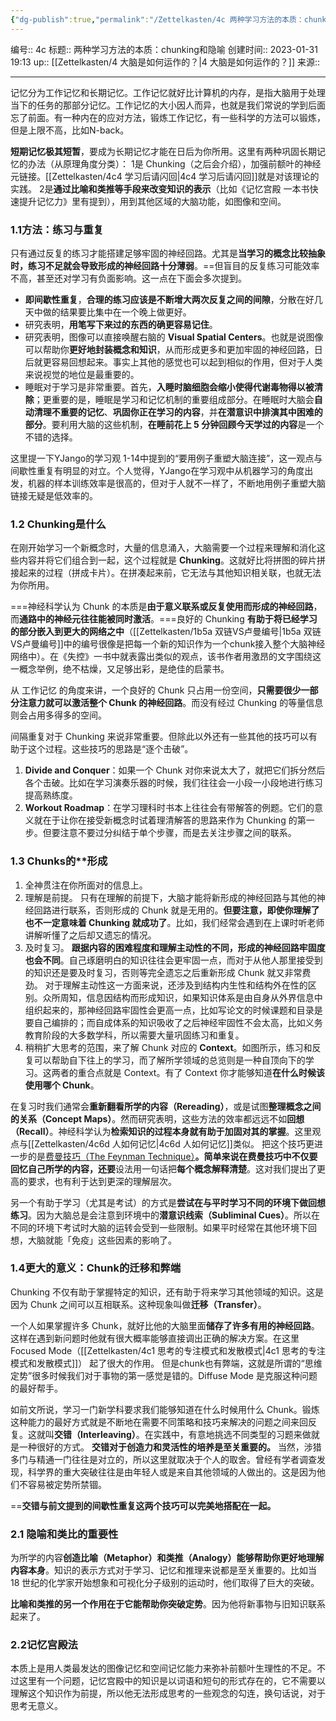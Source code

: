 ```yaml
---
{"dg-publish":true,"permalink":"/Zettelkasten/4c 两种学习方法的本质：chunking和隐喻/","dgPassFrontmatter":true}
---
```


编号:: 4c
标题:: 两种学习方法的本质：chunking和隐喻
创建时间:: 2023-01-31 19:13
up:: [[Zettelkasten/4 大脑是如何运作的？\|4 大脑是如何运作的？]]
来源:: 

---

记忆分为工作记忆和长期记忆。工作记忆就好比计算机的内存，是指大脑用于处理当下的任务的那部分记忆。工作记忆的大小因人而异，也就是我们常说的学到后面忘了前面。有一种内在的应对方法，锻炼工作记忆，有一些科学的方法可以锻炼，但是上限不高，比如N-back。

**短期记忆极其短暂**，要成为长期记忆才能在日后为你所用。这里有两种巩固长期记忆的办法（从原理角度分类）：
1是 Chunking（之后会介绍），加强前额叶的神经元链接。[[Zettelkasten/4c4 学习后请闪回\|4c4 学习后请闪回]]就是对该理论的实践。
2是**通过比喻和类推等手段来改变知识的表示**（比如《记忆宫殿 一本书快速提升记忆力》里有提到），用到其他区域的大脑功能，如图像和空间。


### 1.1方法：练习与重复

只有通过反复的练习才能搭建足够牢固的神经回路。尤其是**当学习的概念比较抽象时，练习不足就会导致形成的神经回路十分薄弱**。==但盲目的反复练习可能效率不高，甚至还对学习有负面影响。这一点在下面会多次提到。

-   **即间歇性重复**，**合理的练习应该是不断增大两次反复之间的间隙**，分散在好几天中做的结果要比集中在一个晚上做更好。
-   研究表明，**用笔写下来过的东西的确更容易记住**。
-   研究表明，图像可以直接唤醒右脑的 **Visual Spatial Centers**。也就是说图像可以帮助你**更好地封装概念和知识**，从而形成更多和更加牢固的神经回路，日后就更容易回想起来。事实上其他的感觉也可以起到相似的作用，但对于人类来说视觉的地位是最重要的。
-   睡眠对于学习是非常重要。首先，**入睡时脑细胞会缩小使得代谢毒物得以被清除**；更重要的是，睡眠是学习和记忆机制的重要组成部分。在睡眠时大脑会**自动清理不重要的记忆**、**巩固你正在学习的内容**，并**在潜意识中排演其中困难的部分**。要利用大脑的这些机制，**在睡前花上 5 分钟回顾今天学过的内容**是一个不错的选择。

这里提一下YJango的学习观 1-14中提到的“要用例子重塑大脑连接”，这一观点与间歇性重复有明显的对立。个人觉得，YJango在学习观中从机器学习的角度出发，机器的样本训练效率是很高的，但对于人就不一样了，不断地用例子重塑大脑链接无疑是低效率的。

### 1.2 Chunking是什么

在刚开始学习一个新概念时，大量的信息涌入，大脑需要一个过程来理解和消化这些内容并将它们组合到一起，这个过程就是 **Chunking**。这就好比将拼图的碎片拼接起来的过程（拼成卡片）。在拼凑起来前，它无法与其他知识相关联，也就无法为你所用。

===神经科学认为 Chunk 的本质是**由于意义联系或反复使用而形成的神经回路**，而**通路中的神经元往往能被同时激活**。===良好的 Chunking **有助于将已经学习的部分嵌入到更大的网络之中**（[[Zettelkasten/1b5a 双链VS卢曼编号\|1b5a 双链VS卢曼编号]]中的编号很像是把每一个新的知识作为一个chunk接入整个大脑神经网络中）。在《失控》一书中就表露出类似的观点，该书作者用激昂的文字围绕这一概念举例，绝不枯燥，又足够出彩，是绝佳的启蒙书。

从 工作记忆 的角度来讲，一个良好的 Chunk 只占用一份空间，**只需要很少一部分注意力就可以激活整个 Chunk 的神经回路**。而没有经过 Chunking 的等量信息则会占用多得多的空间。

间隔重复对于 Chunking 来说非常重要。但除此以外还有一些其他的技巧可以有助于这个过程。这些技巧的思路是“逐个击破”。
1.  **Divide and Conquer**：如果一个 Chunk 对你来说太大了，就把它们拆分然后各个击破。比如在学习演奏乐器的时候，我们往往会一小段一小段地进行练习提高熟练度。
2.  **Workout Roadmap**：在学习理科时书本上往往会有带解答的例题。它们的意义就在于让你在接受新概念时试着理清解答的思路来作为 Chunking 的第一步。但要注意不要过分纠结于单个步骤，而是去关注步骤之间的联系。

### 1.3 Chunks的**形成

1.  全神贯注在你所面对的信息上。
2.  理解是前提。 只有在理解的前提下，大脑才能将新形成的神经回路与其他的神经回路进行联系，否则形成的 Chunk 就是无用的。**但要注意，即使你理解了也不一定意味着 Chunking 就成功了**。比如，我们经常会遇到在上课时听老师讲解听懂了之后却又遗忘的情况。
3.  及时复习。 **跟据内容的困难程度和理解主动性的不同，形成的神经回路牢固度也会不同**。自己琢磨明白的知识往往会更牢固一点，而对于从他人那里接受到的知识还是要及时复习，否则等完全遗忘之后重新形成 Chunk 就又非常费劲。 对于理解主动性这一方面来说，还涉及到结构内生性和结构外在性的区别。众所周知，信息因结构而形成知识，如果知识体系是由自身从外界信息中组织起来的，那神经回路牢固性会更高一点，比如写论文的时候课题和目录是要自己编排的；而自成体系的知识吸收了之后神经牢固性不会太高，比如义务教育阶段的大多数学科，所以需要大量巩固练习和重复。
4.  稍稍扩大思考的范围，来了解 Chunk 对应的 **Context**。如图所示，练习和反复可以帮助自下往上的学习，而了解所学领域的总览则是一种自顶向下的学习。这两者的重合点就是 Context。有了 Context 你才能够知道**在什么时候该使用哪个 Chunk**。

在复习时我们通常会**重新翻看所学的内容（Rereading）**，或是试图**整理概念之间的关系（Concept Maps）**。然而研究表明，这些方法的效率都远远不如**回想（Recall）**。神经科学认为**检索知识的过程本身就有助于加固对其的掌握**。这里观点与[[Zettelkasten/4c6d 人如何记忆\|4c6d 人如何记忆]]类似。
把这个技巧更进一步的是[费曼技巧（The Feynman Technique）](http://www.scotthyoung.com/learnonsteroids/grab/TranscriptFeynman.pdf)**。简单来说在费曼技巧中不仅要回忆自己所学的内容，还要**设法用一句话把**每个概念解释清楚**。这对我们提出了更高的要求，也有利于达到更深的理解层次。

另一个有助于学习（尤其是考试）的方式是**尝试在与平时学习不同的环境下做回想练习**。因为大脑总是会注意到环境中的**潜意识线索（Subliminal Cues）**。所以在不同的环境下考试时大脑的运转会受到一些限制。如果平时经常在其他环境下回想，大脑就能「免疫」这些因素的影响了。

### 1.4更大的意义：Chunk的迁移和弊端

Chunking 不仅有助于掌握特定的知识，还有助于将来学习其他领域的知识。这是因为 Chunk 之间可以互相联系。这种现象叫做**迁移（Transfer）**。

一个人如果掌握许多 Chunk，就好比他的大脑里面**储存了许多有用的神经回路**。这样在遇到新问题时他就有很大概率能够直接调出正确的解决方案。在这里Focused Mode（[[Zettelkasten/4c1 思考的专注模式和发散模式\|4c1 思考的专注模式和发散模式]]） 起了很大的作用。
但是chunk也有弊端，这就是所谓的“思维定势”很多时候我们对于事物的第一感觉是错的。Diffuse Mode 是克服这种问题的最好帮手。

如前文所说，学习一门新学科要求我们能够知道在什么时候用什么 Chunk。锻炼这种能力的最好方式就是不断地在需要不同策略和技巧来解决的问题之间来回反复。这就叫**交错（Interleaving）**。在实践中，有意地挑选不同类型的习题来做就是一种很好的方式。
**交错对于创造力和灵活性的培养是至关重要的。** 当然，涉猎多门与精通一门往往是对立的，所以这里就取决于个人的取舍。曾经有学者调查发现，科学界的重大突破往往是由年轻人或是来自其他领域的人做出的。这是因为他们不容易被定势所禁锢。

==**交错与前文提到的间歇性重复这两个技巧可以完美地搭配在一起。**

### 2.1 隐喻和类比的重要性

为所学的内容**创造比喻（Metaphor）和类推（Analogy）能够帮助你更好地理解内容本身**。知识的表示方式对于学习、记忆和推理来说都是至关重要的。比如当 18 世纪的化学家开始想象和可视化分子级别的运动时，他们取得了巨大的突破。

**比喻和类推的另一个作用在于它能帮助你突破定势**。因为他将新事物与旧知识联系起来了。

### 2.2记忆宫殿法

本质上是用人类最发达的图像记忆和空间记忆能力来弥补前额叶生理性的不足。不过这里有一个问题，记忆宫殿中的知识是以词语和短句的形式存在的，它不需要以理解这个知识作为前提，所以他无法形成思考的一些观念的勾连，换句话说，对于思考无意义。


